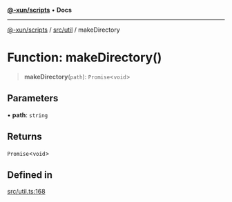 [**@-xun/scripts**](../../../README.md) • **Docs**

***

[@-xun/scripts](../../../README.md) / [src/util](../README.md) / makeDirectory

# Function: makeDirectory()

> **makeDirectory**(`path`): `Promise`\<`void`\>

## Parameters

• **path**: `string`

## Returns

`Promise`\<`void`\>

## Defined in

[src/util.ts:168](https://github.com/Xunnamius/xscripts/blob/5eb9deff748ee6e4af3c57a16f6370d16bb97bfb/src/util.ts#L168)
